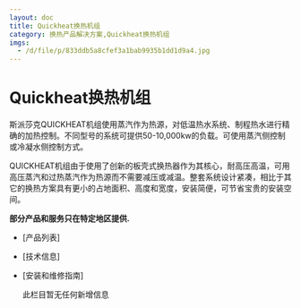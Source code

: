 ```yaml
---
layout: doc
title: Quickheat换热机组
category: 换热产品解决方案,Quickheat换热机组
imgs:
  - /d/file/p/833ddb5a8cfef3a1bab9935b1dd1d9a4.jpg
---
```


# Quickheat换热机组

斯派莎克QUICKHEAT机组使用蒸汽作为热源，对低温热水系统、制程热水进行精确的加热控制。不同型号的系统可提供50-10,000kw的负载。可使用蒸汽侧控制或冷凝水侧控制方式。

QUICKHEAT机组由于使用了创新的板壳式换热器作为其核心，耐高压高温，可用高压蒸汽和过热蒸汽作为热源而不需要减压或减温。整套系统设计紧凑，相比于其它的换热方案具有更小的占地面积、高度和宽度，安装简便，可节省宝贵的安装空间。

**部分产品和服务只在特定地区提供.**

- [产品列表]
- [技术信息]
- [安装和维修指南]

  此栏目暂无任何新增信息
